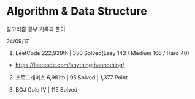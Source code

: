 # Algorithm & Data Structure

알고리즘 공부 기록과 풀이

24/09/17

1. LeetCode 222,939th | 350 Solved(Easy 143 / Medium 166 / Hard 40)
- https://leetcode.com/anythingthannothing/

2. 프로그래머스 6,981th | 95 Solved | 1,377 Point

3. BOJ Gold IV | 115 Solved
